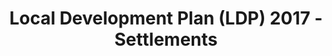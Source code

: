 ---
schema: default
title: Local Development Plan (LDP) 2017 - Settlements
organization: Aberdeenshire Council
notes: 
resources:

  - name: Local Development Plan (LDP) 2017 - Settlements KMZ
  - url: https://online.aberdeenshire.gov.uk/apps/OpenData/kml/LDP17_Settlements.kmz
  - format: KMZ

license: Open Government Licence 3.0 (United Kingdom)
category:

  - 


  - Planning, local developmen plan

maintainer: Tim Wisniewski
maintainer_email: tim@timwis.com
---